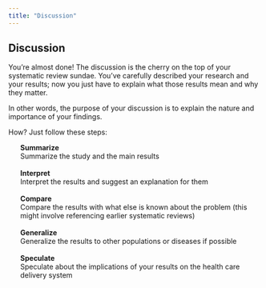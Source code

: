 ```yaml
---
title: "Discussion"
---
```


## Discussion

You’re almost done! The discussion is the cherry on the top of your systematic review sundae. You’ve carefully described your research and your results; now you just have to explain what those results mean and why they matter. 

In other words, the purpose of your discussion is to explain the nature and importance of your findings. 

How? Just follow these steps:

<ul style="list-style-type:none">
<li><b>Summarize</b><br>Summarize the study and the main results</li><br>
<li><b>Interpret</b><br>Interpret the results and suggest an explanation for them</li><br>
<li><b>Compare</b><br>Compare the results with what else is known about the problem (this might involve referencing earlier systematic reviews)</li><br>
<li><b>Generalize</b><br>Generalize the results to other populations or diseases if possible</li><br>
<li><b>Speculate</b><br>Speculate about the implications of your results on the health care delivery system</li></ul>
